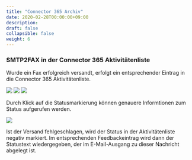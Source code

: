 ```yaml
---
title: "Connector 365 Archiv"
date: 2020-02-28T00:00:00+09:00
description: 
draft: false
collapsible: false
weight: 6
---
```

### SMTP2FAX in der Connector 365 Aktivitätenliste

Wurde ein Fax erfolgreich versandt, erfolgt ein entsprechender Eintrag in die Connector 365 Aktivitätenliste.

![](images/apps/smtp2fax/aktivitaetenliste1.png)
![](images/apps/smtp2fax/aktivitaetenliste2.png)
![](images/apps/smtp2fax/aktivitaetenliste3.png)

Durch Klick auf die Statusmarkierung können genauere Informtionen zum Status aufgerufen werden.

![](images/apps/smtp2fax/statuseintrag.png)

Ist der Versand fehlgeschlagen, wird der Status in der Aktivitätenliste negativ markiert. Im entsprechenden Feedbackeintrag wird dann der Statustext wiedergegeben, der im E-Mail-Ausgang zu dieser Nachricht abgelegt ist.
